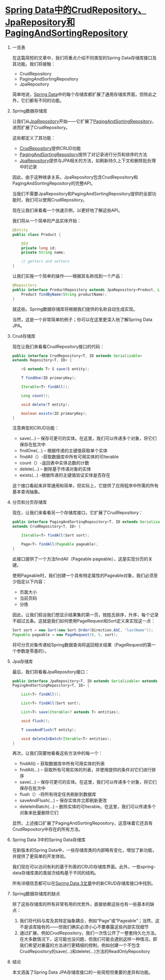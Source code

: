 # [Spring Data中的CrudRepository、JpaRepository和PagingAndSortingRepository](https://www.baeldung.com/spring-data-repositories)

1. 一览表

    在这篇简短的文章中，我们将重点介绍不同类型的Spring Data存储库接口及其功能。我们将接触：

    - CrudRepository
    - PagingAndSortingRepository
    - JpaRepository

    简单地说，[Spring Data](http://projects.spring.io/spring-data/)中的每个存储库都扩展了通用存储库界面，但除此之外，它们都有不同的功能。

2. Spring数据存储库

    让我们从[JpaRepository](http://static.springsource.org/spring-data/data-jpa/docs/current/api/org/springframework/data/jpa/repository/JpaRepository.html)开始——它扩展了[PagingAndSortingRepository](http://static.springsource.org/spring-data/data-commons/docs/current/api/org/springframework/data/repository/PagingAndSortingRepository.html)，进而扩展了CrudRepository。

    这些都定义了其功能：

    - [CrudRepository](https://docs.spring.io/spring-data/data-commons/docs/2.7.9/api/org/springframework/data/repository/CrudRepository.html)提供CRUD功能
    - [PagingAndSortingRepository](https://docs.spring.io/spring-data/data-commons/docs/2.7.9/api/org/springframework/data/repository/PagingAndSortingRepository.html)提供了对记录进行分页和排序的方法
    - [JpaRepository](https://docs.spring.io/spring-data/jpa/docs/2.7.9/api/org/springframework/data/jpa/repository/JpaRepository.html)提供与JPA相关的方法，如刷新持久上下文和删除批处理中的记录

    因此，由于这种继承关系，JpaRepository包含CrudRepository和PagingAndSortingRepository的完整API。

    当我们不需要JpaRepository和PagingAndSortingRepository提供的全部功能时，我们可以使用CrudRepository。

    现在让我们来看看一个快速示例，以更好地了解这些API。

    我们将从一个简单的产品实体开始：

    ```java
    @Entity
    public class Product {

        @Id
        private long id;
        private String name;

        // getters and setters
    }
    ```

    让我们实施一个简单的操作——根据其名称找到一个产品：

    ```java
    @Repository
    public interface ProductRepository extends JpaRepository<Product, Long> {
        Product findByName(String productName);
    }
    ```

    就这些。Spring数据存储库将根据我们提供的名称自动生成实现。

    当然，这是一个非常简单的例子；你可以在这里更深入地了解Spring Data JPA。

3. Crud存储库

    现在让我们来看看CrudRepository接口的代码：

    ```java
    public interface CrudRepository<T, ID extends Serializable>
    extends Repository<T, ID> {

        <S extends T> S save(S entity);

        T findOne(ID primaryKey);

        Iterable<T> findAll();

        Long count();

        void delete(T entity);

        boolean exists(ID primaryKey);
    }
    ```

    注意典型的CRUD功能：

    - save(...) – 保存可更可的实体。在这里，我们可以传递多个对象，将它们保存在批次中
    - findOne(...) – 根据传递的主键值获取单个实体
    - findAll（）-获取数据库中所有可用实体的可Iterable
    - count（）-返回表中实体总数的计数
    - delete(...) – 删除基于传递对象的实体
    - exists(...) -根据传递的主键值验证实体是否存在

    这个接口看起来非常通用和简单，但实际上，它提供了应用程序中所需的所有基本查询抽象。

4. 分页和分页存储库

    现在，让我们来看看另一个存储库接口，它扩展了CrudRepository：

    ```java
    public interface PagingAndSortingRepository<T, ID extends Serializable> 
    extends CrudRepository<T, ID> {

        Iterable<T> findAll(Sort sort);

        Page<T> findAll(Pageable pageable);
    }
    ```

    此接口提供了一个方法findAll（Pageable pageable），这是实现分页的关键。

    使用Pageable时，我们创建一个具有特定属性的Pageable对象，我们必须至少指定以下内容：

    - 页面大小
    - 当前页码
    - 分拣

    因此，让我们假设我们想显示结果集的第一页，按姓氏排序，升序，每个记录不超过五条。这就是我们如何使用PageRequest和Sort定义来实现这一点：

    ```java
    Sort sort = new Sort(new Sort.Order(Direction.ASC, "lastName"));
    Pageable pageable = new PageRequest(0, 5, sort);
    ```

    将可分页对象传递给Spring数据查询将返回相关结果（PageRequest的第一个参数是零基的）。

5. Jpa存储库

    最后，我们将看看JpaRepository接口：

    ```java
    public interface JpaRepository<T, ID extends Serializable> extends
    PagingAndSortingRepository<T, ID> {

        List<T> findAll();

        List<T> findAll(Sort sort);

        List<T> save(Iterable<? extends T> entities);

        void flush();

        T saveAndFlush(T entity);

        void deleteInBatch(Iterable<T> entities);
    }
    ```

    再次，让我们简要地看看这些方法中的每一个：

    - findAll() – 获取数据库中所有可用实体的列表
    - findAll(...) – 获取所有可用实体的列表，并使用提供的条件对它们进行排序
    - save(...) – 保存可更可的实体。在这里，我们可以传递多个对象，将它们保存在批次中
    - flush（）-将所有待定任务刷新到数据库
    - saveAndFlush(...) – 保存实体并立即刷新更改
    - deleteInBatch(...) – 删除实体的可Iterable。在这里，我们可以传递多个对象来批量删除它们

    显然，上述接口扩展了PagingAndSortingRepository，这意味着它还具有CrudRepository中存在的所有方法。

6. Spring Data 3中的Spring Data存储库

    在新版本的Spring Data中，一些存储库类的内部略有变化，增加了新功能，并提供了更简单的开发体验。

    我们现在可以访问有利的基于列表的CRUD存储库界面。此外，一些spring-data存储库类的类层次结构基于不同的结构。

    所有详细信息都可以在[Spring Data 3文章](https://www.baeldung.com/spring-data-3-crud-repository-interfaces)中的新CRUD存储库接口中找到。

7. Spring数据存储库的缺点

    除了这些存储库的所有非常有用的优势外，直接依赖这些也有一些基本的缺点：

    1. 我们将代码与库及其特定抽象耦合，例如“Page”或“Pageable”；当然，这不是该库独有的——但我们确实必须小心不要暴露这些内部实现细节
    2. 通过扩展，例如CrudRepository，我们一次性公开了一整套持久化方法。在大多数情况下，这可能也没问题，但我们可能会遇到这样一种情况，即我们希望对暴露的方法进行更精细的控制，例如创建一个不包含CrudRepository的save(…)和delete(…)方法的ReadOnlyRepository

8. 结论

    本文涵盖了Spring Data JPA存储库接口的一些简短但重要的差异和功能。
